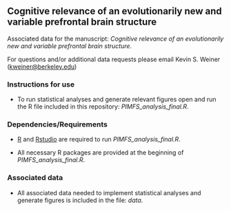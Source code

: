 ## Cognitive relevance of an evolutionarily new and variable prefrontal brain structure

Associated data for the manuscript: *Cognitive relevance of an evolutionarily new and variable prefrontal brain structure*. 

For questions and/or additional data requests please email Kevin S. Weiner (kweiner@berkeley.edu)
  
### Instructions for use ### 
  - To run statistical analyses and generate relevant figures open and run the R file included in this repository: *PIMFS_analysis_final.R*.
 
### Dependencies/Requirements ###
  - [R](https://www.r-project.org) and [Rstudio](https://www.rstudio.com/products/rstudio/download/) are required to run *PIMFS_analysis_final.R*.

  - All necessary R packages are provided at the beginning of *PIMFS_analysis_final.R*.

  
### Associated data ###
  - All associated data needed to implement statistical analyses and generate figures is included in the file: *data*.
    
  

